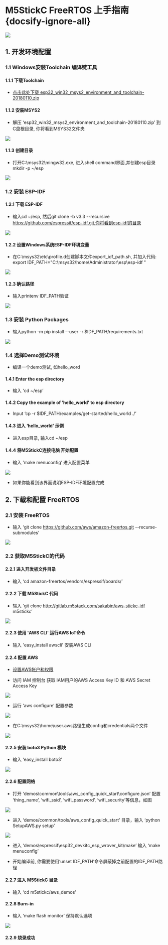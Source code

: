 # M5StickC FreeRTOS 上手指南 {docsify-ignore-all}

<img src="assets/img/getting_started_pics/m5stickc/m5stickc_06.png">

## 1. 开发环境配置

### 1.1 Windows安装Toolchain 编译链工具

#### 1.1.1 下载Toolchain

- [点击此处下载 esp32_win32_msys2_environment_and_toolchain-20180110.zip](https://dl.espressif.com/dl/esp32_win32_msys2_environment_and_toolchain-20180110.zip)

####  1.1.2 安装MSYS2

- 解压 ‘esp32_win32_msys2_environment_and_toolchain-20180110.zip’ 到C盘根目录, 你将看到MSYS32文件夹

<img src="assets/img/getting_started_pics/m5stickc/stickc_aws01.png">

#### 1.1.3 创建目录

- 打开C:\msys32\mingw32.exe, 进入shell command界面,并创建esp目录 mkdir -p ~/esp

<img src="assets/img/getting_started_pics/m5stickc/stickc_aws02.png">

### 1.2 安装 ESP-IDF

#### 1.2.1 下载 ESP-IDF

- 输入cd ~/esp, 然后git clone -b v3.3 --recursive https://github.com/espressif/esp-idf.git,你将看到esp-idf的目录

<img src="assets/img/getting_started_pics/m5stickc/stickc_aws03.png">

#### 1.2.2 设置Windows系统ESP-IDF环境变量

- 在C:\msys32\etc\profile.d创建脚本文件export_idf_path.sh, 并加入代码: export IDF_PATH="C:\msys32\home\Administrator\esp\esp-idf "


<img src="assets/img/getting_started_pics/m5stickc/stickc_aws04.png">


#### 1.2.3 确认路径

- 输入printenv IDF_PATH验证

<img src="assets/img/getting_started_pics/m5stickc/stickc_aws05.png">

### 1.3 安装 Python Packages

- 输入python -m pip install --user -r $IDF_PATH/requirements.txt

<img src="assets/img/getting_started_pics/m5stickc/stickc_aws06.png">

### 1.4 选择Demo测试环境

- 编译一个demo测试, 如hello_word

#### 1.4.1 Enter the esp directory

- 输入 ‘cd ~/esp’

#### 1.4.2 Copy the example of 'hello_world' to esp directory

- Input ‘cp -r $IDF_PATH/examples/get-started/hello_world ./’

#### 1.4.3 进入 ‘hello_world’ 示例

- 进入esp目录, 输入cd ~/esp

#### 1.4.4 将M5StickC连接电脑 开始配置

- 输入 ’make menuconfig’ 进入配置菜单

<img src="assets/img/getting_started_pics/m5stickc/stickc_aws07.png">

- 如果你能看到该界面说明ESP-IDF环境配置完成

## 2. 下载和配置 FreeRTOS

### 2.1 安装 FreeRTOS

- 输入 ‘git clone https://github.com/aws/amazon-freertos.git --recurse-submodules’

<img src="assets/img/getting_started_pics/m5stickc/stickc_aws08.png">

### 2.2 获取M5StickC的代码

#### 2.2.1 进入开发板文件目录

- 输入 ‘cd amazon-freertos/vendors/espressif/boards/’

#### 2.2.2 下载 M5StickC 代码

- 输入 ‘git clone http://gitlab.m5stack.com/sakabin/aws-stickc-idf m5stickc’

<img src="assets/img/getting_started_pics/m5stickc/stickc_aws09.png">

#### 2.2.3 使用 'AWS CLI' 运行AWS IoT命令

- 输入 'easy_install awscli' 安装AWS CLI

#### 2.2.4 配置 AWS

* [设置AWS帐户和权限](https://docs.aws.amazon.com/freertos/latest/userguide/freertos-account-and-permissions.html)

- 访问 IAM 控制台 获取 IAM用户的AWS Access Key ID 和 AWS Secret Access Key 

<img src="assets/img/getting_started_pics/m5stickc/stickc_aws10.png">

- 运行 ‘aws configure’ 配置参数

<img src="assets/img/getting_started_pics/m5stickc/stickc_aws11.png">

- 在C:\msys32\home\user\.aws路径生成config和credentials两个文件

<img src="assets/img/getting_started_pics/m5stickc/stickc_aws12.png">

#### 2.2.5 安装 boto3 Python 模块

- 输入 ‘easy_install boto3’

<img src="assets/img/getting_started_pics/m5stickc/stickc_aws13.png">

#### 2.2.6 配置网络

- 打开 ‘demos\common\tools\aws_config_quick_start\configure.json’ 配置 ‘thing_name’, ‘wifi_ssid’, ‘wifi_password’, ‘wifi_security’等信息，如图

<img src="assets/img/getting_started_pics/m5stickc/stickc_aws14.png">

- 进入 ‘demos/common/tools/aws_config_quick_start’ 目录，输入 ‘python SetupAWS.py setup’

<img src="assets/img/getting_started_pics/m5stickc/stickc_aws15.png">

- 进入 ‘demos\espressif\esp32_devkitc_esp_wrover_kit\make’ 输入 ‘make menuconfig’

- 开始编译前, 你需要使用‘unset IDF_PATH’命令屏蔽掉之前配置的IDF_PATH路径

#### 2.2.7 进入 M5StickC 目录

- 输入 ‘cd m5stickc/aws_demos’

#### 2.2.8 Burn-in

- 输入 ‘make flash monitor’ 保持默认选项

<img src="assets/img/getting_started_pics/m5stickc/stickc_aws16.png">

#### 2.2.9 烧录成功

